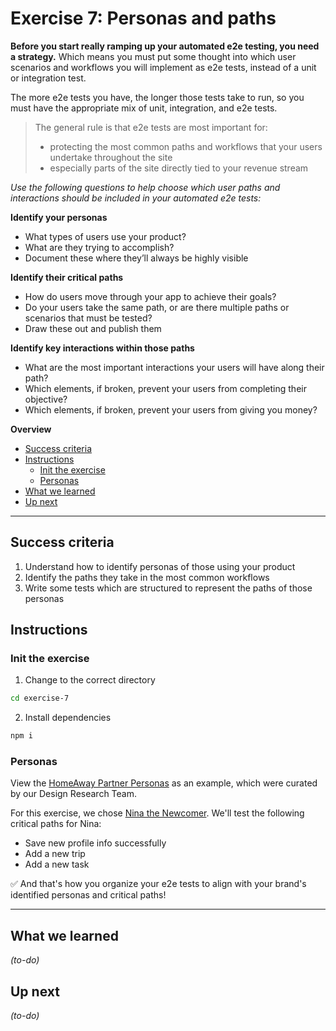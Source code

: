 # Exercise 7: Personas and paths

**Before you start really ramping up your automated e2e testing, you need a strategy.**  Which means you must put some thought into which user scenarios and workflows you will implement as e2e tests, instead of a unit or integration test.

The more e2e tests you have, the longer those tests take to run, so you must have the appropriate mix of unit, integration, and e2e tests.

> The general rule is that e2e tests are most important for:
> - protecting the most common paths and workflows that your users undertake throughout the site
> - especially parts of the site directly tied to your revenue stream

_Use the following questions to help choose which user paths and interactions should be included in your automated e2e tests:_

**Identify your personas**

- What types of users use your product?
- What are they trying to accomplish?
- Document these where they’ll always be highly visible

**Identify their critical paths**

- How do users move through your app to achieve their goals?
- Do your users take the same path, or are there multiple paths or scenarios that must be tested?
- Draw these out and publish them

**Identify key interactions within those paths**

- What are the most important interactions your users will have along their path?
- Which elements, if broken, prevent your users from completing their objective?
- Which elements, if broken, prevent your users from giving you money?

**Overview**

<!-- TOC -->

- [Success criteria](#success-criteria)
- [Instructions](#instructions)
  - [Init the exercise](#init-the-exercise)
  - [Personas](#personas)
- [What we learned](#what-we-learned)
- [Up next](#up-next)

<!-- /TOC -->

---

## Success criteria

1. Understand how to identify personas of those using your product
1. Identify the paths they take in the most common workflows
1. Write some tests which are structured to represent the paths of those personas

## Instructions

### Init the exercise

1. Change to the correct directory

```bash
cd exercise-7
```

2. Install dependencies

```bash
npm i
```

### Personas

View the [HomeAway Partner Personas](http://design.homeaway.com/research/personas/partner/) as an example, which were curated by our Design Research Team.

For this exercise, we chose [Nina the Newcomer](http://design.homeaway.com/research/personas/partner/newcomer/).  We'll test the following critical paths for Nina:

- Save new profile info successfully
- Add a new trip
- Add a new task

✅ And that's how you organize your e2e tests to align with your brand's identified personas and critical paths!

---

## What we learned

_(to-do)_

## Up next

_(to-do)_

